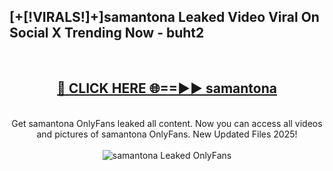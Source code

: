 <h2>[+[!VIRALS!]+]samantona Leaked Video Viral On Social X Trending Now - buht2</h2>
<br>
<div align="center">
<h2><a href="https://libra.edu.pl?samantona" rel="nofollow">🔴 CLICK HERE 🌐==►► samantona</a></h2>
<br>
Get samantona OnlyFans leaked all content. Now you can access all videos and pictures of samantona OnlyFans. New Updated Files 2025!
<br>
<br>
<a href="https://libra.edu.pl?samantona" rel="nofollow" data-target="animated-image.originalLink"><img src="https://i.ibb.co.com/WyWwxjT/player-gif2.gif" alt="samantona Leaked OnlyFans" style="max-width: 100%; display: inline-block;" data-target="animated-image.originalImage"></a>
</div>
<br>